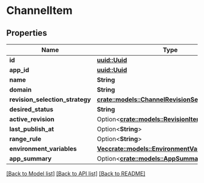 # ChannelItem

## Properties

Name | Type | Description | Notes
------------ | ------------- | ------------- | -------------
**id** | [**uuid::Uuid**](uuid::Uuid.md) |  | 
**app_id** | [**uuid::Uuid**](uuid::Uuid.md) |  | 
**name** | **String** |  | 
**domain** | **String** |  | 
**revision_selection_strategy** | [**crate::models::ChannelRevisionSelectionStrategy**](ChannelRevisionSelectionStrategy.md) |  | 
**desired_status** | **String** |  | 
**active_revision** | Option<[**crate::models::RevisionItem**](RevisionItem.md)> |  | [optional]
**last_publish_at** | Option<**String**> |  | [optional]
**range_rule** | Option<**String**> |  | [optional]
**environment_variables** | [**Vec<crate::models::EnvironmentVariableItem>**](EnvironmentVariableItem.md) |  | 
**app_summary** | Option<[**crate::models::AppSummaryDto**](AppSummaryDto.md)> |  | [optional]

[[Back to Model list]](../README.md#documentation-for-models) [[Back to API list]](../README.md#documentation-for-api-endpoints) [[Back to README]](../README.md)


